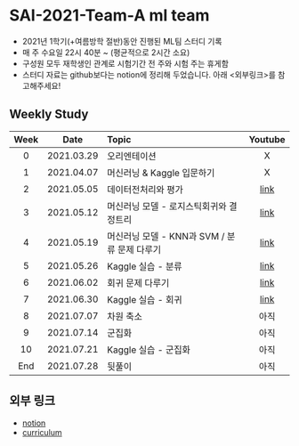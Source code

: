 # SAI-2021-Team-A ml team

- 2021년 1학기(+여름방학 절반)동안 진행된 ML팀 스터디 기록
- 매 주 수요일 22시 40분 ~ (평균적으로 2시간 소요)
- 구성원 모두 재학생인 관계로 시험기간 전 주와 시험 주는 휴게함
- 스터디 자료는 github보다는 notion에 정리해 두었습니다. 아래 <외부링크>를 참고해주세요!

## Weekly Study
|Week|Date|Topic|Youtube|
|:--:|:--:|:--|:--:|
|0|2021.03.29|오리엔테이션|X|
|1|2021.04.07|머신러닝 & Kaggle 입문하기|X|
|2|2021.05.05|데이터전처리와 평가|[link](https://youtu.be/5tZLg-fT2WA)|
|3|2021.05.12|머신러닝 모델 - 로지스틱회귀와 결정트리|[link](https://youtu.be/gS4sJHY0Nz8)|
|4|2021.05.19|머신러닝 모델 - KNN과 SVM / 분류 문제 다루기|[link](https://youtu.be/rTanZ9Lhq6M)|
|5|2021.05.26|Kaggle 실습 - 분류|[link](https://youtu.be/mjeqsj1wxu8)|
|6|2021.06.02|회귀 문제 다루기|[link](https://youtu.be/p9enuSSdwQE)|
|7|2021.06.30|Kaggle 실습 - 회귀|[link](https://youtu.be/BCr7dWOVyhc)|
|8|2021.07.07|차원 축소|아직|
|9|2021.07.14|군집화|아직|
|10|2021.07.21|Kaggle 실습 - 군집화|아직|
|End|2021.07.28|뒷풀이|아직|

## 외부 링크
- [notion](https://www.notion.so/ML-DA-Team-69bf7cef5aa74ed1b2ce64ca2f37ebf2)
- [curriculum](https://www.notion.so/A-ML-0db606d6674647f9bbe909c1c673b663)
